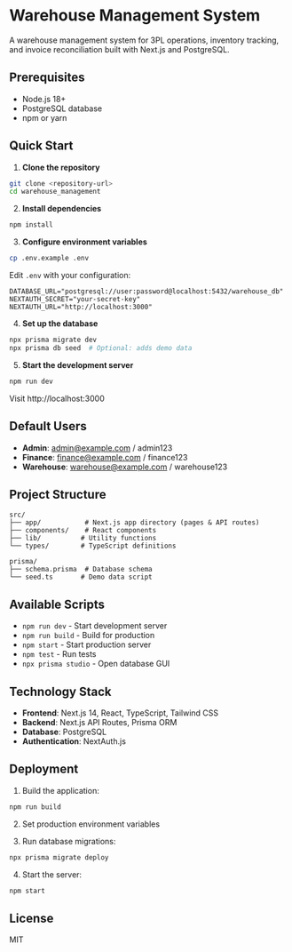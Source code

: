 # Warehouse Management System

A warehouse management system for 3PL operations, inventory tracking, and invoice reconciliation built with Next.js and PostgreSQL.

## Prerequisites

- Node.js 18+
- PostgreSQL database
- npm or yarn

## Quick Start

1. **Clone the repository**
```bash
git clone <repository-url>
cd warehouse_management
```

2. **Install dependencies**
```bash
npm install
```

3. **Configure environment variables**
```bash
cp .env.example .env
```

Edit `.env` with your configuration:
```env
DATABASE_URL="postgresql://user:password@localhost:5432/warehouse_db"
NEXTAUTH_SECRET="your-secret-key"
NEXTAUTH_URL="http://localhost:3000"
```

4. **Set up the database**
```bash
npx prisma migrate dev
npx prisma db seed  # Optional: adds demo data
```

5. **Start the development server**
```bash
npm run dev
```

Visit http://localhost:3000

## Default Users

- **Admin**: admin@example.com / admin123
- **Finance**: finance@example.com / finance123  
- **Warehouse**: warehouse@example.com / warehouse123

## Project Structure

```
src/
├── app/           # Next.js app directory (pages & API routes)
├── components/    # React components
├── lib/          # Utility functions
└── types/        # TypeScript definitions

prisma/
├── schema.prisma  # Database schema
└── seed.ts       # Demo data script
```

## Available Scripts

- `npm run dev` - Start development server
- `npm run build` - Build for production
- `npm start` - Start production server
- `npm test` - Run tests
- `npx prisma studio` - Open database GUI

## Technology Stack

- **Frontend**: Next.js 14, React, TypeScript, Tailwind CSS
- **Backend**: Next.js API Routes, Prisma ORM
- **Database**: PostgreSQL
- **Authentication**: NextAuth.js

## Deployment

1. Build the application:
```bash
npm run build
```

2. Set production environment variables

3. Run database migrations:
```bash
npx prisma migrate deploy
```

4. Start the server:
```bash
npm start
```

## License

MIT